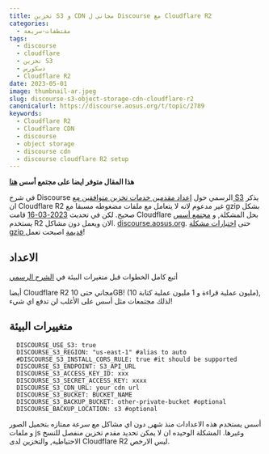 ```yaml
---
title: تخزين S3 و CDN مجاني ل Discourse مع Cloudflare R2
categories:
  - مقتطفات-سريعة
tags:
  - discourse
  - cloudflare
  - تخزين S3
  - دسكورس
  - Cloudflare R2
date: 2023-05-01
image: thumbnail-ar.jpeg
slug: discourse-s3-object-storage-cdn-cloudflare-r2
canonicalurl: https://discourse.aosus.org/t/topic/2789
keywords:
  - Cloudflare R2
  - Cloudflare CDN
  - discourse
  - object storage
  - discourse cdn
  - discourse cloudflare R2 setup
---
```


**هذا المقال متوفر ايضا على مجتمع أسس [هنا](https://discourse.aosus.org/t/topic/2789)**

في شرح Discourse الرسمي حول [إعداد مقدمين خدمات تخزين متوافقين مع S3](https://meta.discourse.org/t/configure-an-s3-compatible-object-storage-provider-for-uploads/148916) يذكر ان Cloudflare R2 غير مدعوم لانه لا يتعامل مع ملفات مضغوطه مسبقا مع gzip بشكل صحيح.
لكن في تحديث [2023-03-16](https://developers.cloudflare.com/r2/reference/changelog/#2023-03-16) قامت Cloudflare بحل المشكلة, و [مجتمع أسس](https://aosus.org) يستخدم R2 الان ويعمل دون مشاكل. [discourse.aosus.org](https://discourse.aosus.org).
حتى [اختبارات مشكلة gzip قديمة](https://gist.github.com/csuhta/0001d1bb74200412bc1d7f9e11ec4ea5) اصبحت تعمل!

## الاعداد
أتبع كامل الخطوات قبل متغيرات البيئة في [الشرح الرسمي](https://meta.discourse.org/t/configure-an-s3-compatible-object-storage-provider-for-uploads/148916)

أيضا Cloudflare R2 مجاني حتى 10GB! (10 مليون عملية قراءة و 1 مليون عملية كتابة), لذلك مجتمعات مثل أسس على الأغلب لن تدفع اي شيء!

## متغييرات البيئة

```
  DISCOURSE_USE_S3: true
  DISCOURSE_S3_REGION: "us-east-1" #alias to auto
  #DISCOURSE_S3_INSTALL_CORS_RULE: true #it should be supported
  DISCOURSE_S3_ENDPOINT: S3_API_URL
  DISCOURSE_S3_ACCESS_KEY_ID: xxx
  DISCOURSE_S3_SECRET_ACCESS_KEY: xxxx
  DISCOURSE_S3_CDN_URL: your cdn url
  DISCOURSE_S3_BUCKET: BUCKET_NAME
  DISCOURSE_S3_BACKUP_BUCKET: other-private-bucket #optional
  DISCOURSE_BACKUP_LOCATION: s3 #optional
```

أسس يستخدم هذه الاعدادات منذ شهر, دون اي مشاكل مع سرعة ممتازه بتحميل الصور و ملفات js وغيرها.
المشكلة الوحيده ان لا يمكن تحديد مقدم تخزين منفصل للنسخ الاحتياطيه, والتخزين لدى Cloudflare R2 ليس الارخص.